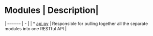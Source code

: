 

# Modules | Description|
| ------- | - | 
| * [api.py](API) | Responsible for pulling together all the separate modules into one RESTful API | 
